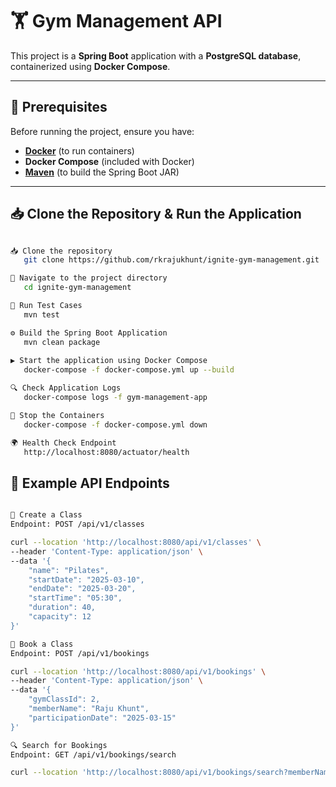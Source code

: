 # 🏋️ Gym Management API

This project is a **Spring Boot** application with a **PostgreSQL database**, containerized using **Docker Compose**.

---

## 🚀 Prerequisites

Before running the project, ensure you have:

- **[Docker](https://www.docker.com/get-started)** (to run containers)
- **Docker Compose** (included with Docker)
- **[Maven](https://maven.apache.org/download.cgi)** (to build the Spring Boot JAR)

---

## 📥 Clone the Repository & Run the Application

```bash

📥 Clone the repository
   git clone https://github.com/rkrajukhunt/ignite-gym-management.git

📌 Navigate to the project directory
   cd ignite-gym-management

🧪 Run Test Cases
   mvn test

⚙️ Build the Spring Boot Application
   mvn clean package
   
▶️ Start the application using Docker Compose
   docker-compose -f docker-compose.yml up --build

🔍 Check Application Logs
   docker-compose logs -f gym-management-app

🛑 Stop the Containers
   docker-compose -f docker-compose.yml down

🌍 Health Check Endpoint
   http://localhost:8080/actuator/health

```

## 📌 Example API Endpoints
```bash

📝 Create a Class
Endpoint: POST /api/v1/classes

curl --location 'http://localhost:8080/api/v1/classes' \
--header 'Content-Type: application/json' \
--data '{
    "name": "Pilates",
    "startDate": "2025-03-10",
    "endDate": "2025-03-20",
    "startTime": "05:30",
    "duration": 40,
    "capacity": 12
}'

📝 Book a Class
Endpoint: POST /api/v1/bookings

curl --location 'http://localhost:8080/api/v1/bookings' \
--header 'Content-Type: application/json' \
--data '{
    "gymClassId": 2,
    "memberName": "Raju Khunt",
    "participationDate": "2025-03-15"
}'

🔍 Search for Bookings
Endpoint: GET /api/v1/bookings/search

curl --location 'http://localhost:8080/api/v1/bookings/search?memberName=Raju%20Khunt&startDate=2025-03-10&endDate=2025-03-20'
```
